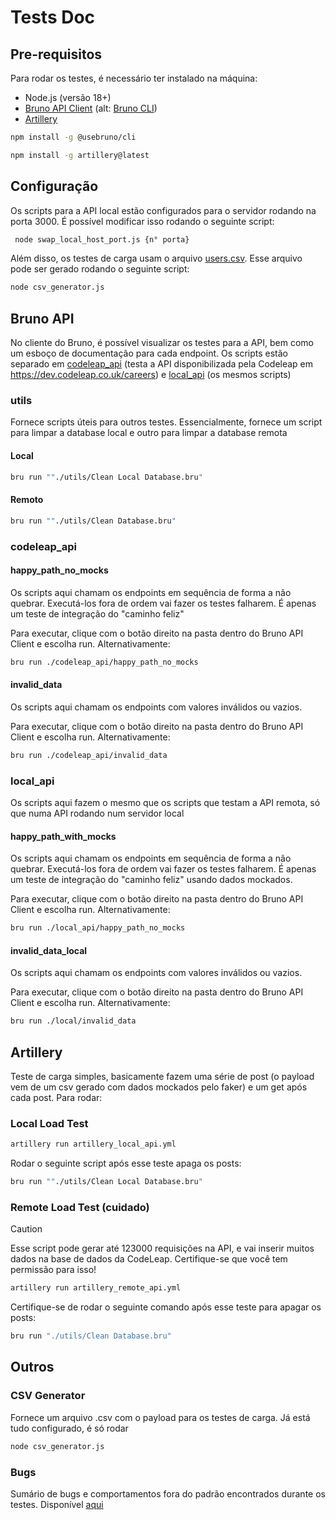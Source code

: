 # Tests Doc

## Pre-requisitos

Para rodar os testes, é necessário ter instalado na máquina:

- Node.js (versão 18+)
- [Bruno API Client](https://www.usebruno.com/downloads) (alt: [Bruno CLI](https://docs.usebruno.com/cli/overview.html))
- [Artillery](https://www.artillery.io/docs/get-started/get-artillery)

``` bash
npm install -g @usebruno/cli 
```

``` bash
npm install -g artillery@latest
```

## Configuração

Os scripts para a API local estão configurados para o servidor rodando na porta 3000. É possível modificar isso rodando o seguinte script:

```bash
 node swap_local_host_port.js {n° porta}
```

Além disso, os testes de carga usam o arquivo [users.csv](/artillery_load_tests/users.csv). Esse arquivo pode ser gerado rodando o seguinte script:

```bash
node csv_generator.js
```

## Bruno API

No cliente do Bruno, é possível visualizar os testes para a API, bem como um esboço de documentação para cada endpoint. Os scripts estão separado em [codeleap_api](/codeleap_api/) (testa a API disponibilizada pela Codeleap em <https://dev.codeleap.co.uk/careers>) e [local_api](/local_api/) (os mesmos scripts)

### utils

Fornece scripts úteis para outros testes. Essencialmente, fornece um script para limpar a database local e outro para limpar a database remota

#### Local

```bash
bru run ""./utils/Clean Local Database.bru"
```

#### Remoto

```bash
bru run ""./utils/Clean Database.bru"
```

### codeleap_api

#### happy_path_no_mocks

Os scripts aqui chamam os endpoints em sequência de forma a não quebrar. Executá-los fora de ordem vai fazer os testes falharem. É apenas um teste de integração do "caminho feliz"

Para executar, clique com o botão direito na pasta dentro do Bruno API Client e escolha run. Alternativamente:

``` bash
bru run ./codeleap_api/happy_path_no_mocks
```

#### invalid_data

Os scripts aqui chamam os endpoints com valores inválidos ou vazios.

Para executar, clique com o botão direito na pasta dentro do Bruno API Client e escolha run. Alternativamente:

``` bash
bru run ./codeleap_api/invalid_data
```

### local_api

Os scripts aqui fazem o mesmo que os scripts que testam a API remota, só que numa API rodando num servidor local

#### happy_path_with_mocks

Os scripts aqui chamam os endpoints em sequência de forma a não quebrar. Executá-los fora de ordem vai fazer os testes falharem. É apenas um teste de integração do "caminho feliz" usando dados mockados.

Para executar, clique com o botão direito na pasta dentro do Bruno API Client e escolha run. Alternativamente:

``` bash
bru run ./local_api/happy_path_no_mocks
```

#### invalid_data_local

Os scripts aqui chamam os endpoints com valores inválidos ou vazios.

Para executar, clique com o botão direito na pasta dentro do Bruno API Client e escolha run. Alternativamente:

``` bash
bru run ./local/invalid_data
```

## Artillery

Teste de carga simples, basicamente fazem uma série de post (o payload vem de um csv gerado com dados mockados pelo faker) e um get após cada post. Para rodar:

### Local Load Test

```bash
artillery run artillery_local_api.yml
```

Rodar o seguinte script após esse teste apaga os posts:

```bash
bru run ""./utils/Clean Local Database.bru"
```

### Remote Load Test (cuidado)

> [!CAUTION]
> Esse script pode gerar até 123000 requisições na API, e vai inserir muitos dados na base de dados da CodeLeap. Certifique-se que você tem permissão para isso!

```bash
artillery run artillery_remote_api.yml
```

Certifique-se de rodar o seguinte comando após esse teste para apagar os posts:

```bash
bru run "./utils/Clean Database.bru"
```

## Outros

### CSV Generator

Fornece um arquivo .csv com o payload para os testes de carga. Já está tudo configurado, é só rodar

```bash
node csv_generator.js
```

### Bugs

Sumário de bugs e comportamentos fora do padrão encontrados durante os testes. Disponível [aqui](/bugs.md)
